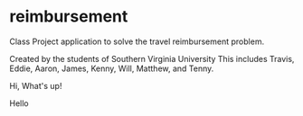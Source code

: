 # reimbursement
Class Project application to solve the travel reimbursement problem.

Created by the students of Southern Virginia University
This includes Travis, Eddie, Aaron, James, Kenny, Will, Matthew, and Tenny.




Hi, What's up!

Hello
